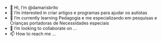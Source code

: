- 👋 Hi, I’m @damarisbrito
- 👀 I’m interested in criar artigos e programas para ajudar os autistas
- 🌱 I’m currently learning  Pedagogia e me especializando em pesquisas e Crianças portadoras de Necessidades especiais
- 💞️ I’m looking to collaborate on ...
- 📫 How to reach me ...

<!---
damarisbrito/damarisbrito is a ✨ special ✨ repository because its `README.md` (this file) appears on your GitHub profile.
You can click the Preview link to take a look at your changes.
--->
